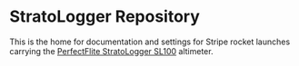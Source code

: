 # StratoLogger Repository

This is the home for documentation and settings for Stripe rocket launches
carrying the [PerfectFlite StratoLogger SL100][stratologger] altimeter.


[stratologger]: http://www.perfectflite.com/sl100.html
